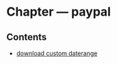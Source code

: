 ﻿
# Chapter &mdash; paypal
## Contents
 
* [download custom daterange](download_custom_daterange.md)
